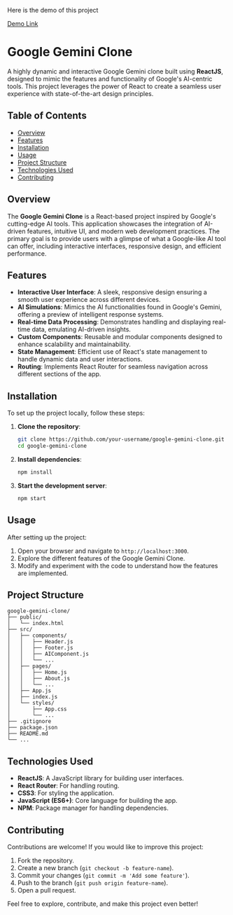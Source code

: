 Here is the demo of this project

[Demo Link](https://utkarsh-gemini-anand.netlify.app)

# Google Gemini Clone

A highly dynamic and interactive Google Gemini clone built using **ReactJS**, designed to mimic the features and functionality of Google's AI-centric tools. This project leverages the power of React to create a seamless user experience with state-of-the-art design principles.

## Table of Contents

- [Overview](#overview)
- [Features](#features)
- [Installation](#installation)
- [Usage](#usage)
- [Project Structure](#project-structure)
- [Technologies Used](#technologies-used)
- [Contributing](#contributing)


## Overview

The **Google Gemini Clone** is a React-based project inspired by Google's cutting-edge AI tools. This application showcases the integration of AI-driven features, intuitive UI, and modern web development practices. The primary goal is to provide users with a glimpse of what a Google-like AI tool can offer, including interactive interfaces, responsive design, and efficient performance.

## Features

- **Interactive User Interface**: A sleek, responsive design ensuring a smooth user experience across different devices.
- **AI Simulations**: Mimics the AI functionalities found in Google's Gemini, offering a preview of intelligent response systems.
- **Real-time Data Processing**: Demonstrates handling and displaying real-time data, emulating AI-driven insights.
- **Custom Components**: Reusable and modular components designed to enhance scalability and maintainability.
- **State Management**: Efficient use of React's state management to handle dynamic data and user interactions.
- **Routing**: Implements React Router for seamless navigation across different sections of the app.

## Installation

To set up the project locally, follow these steps:

1. **Clone the repository**:
   ```bash
   git clone https://github.com/your-username/google-gemini-clone.git
   cd google-gemini-clone
   ```

2. **Install dependencies**:
   ```bash
   npm install
   ```

3. **Start the development server**:
   ```bash
   npm start
   ```

## Usage

After setting up the project:

1. Open your browser and navigate to `http://localhost:3000`.
2. Explore the different features of the Google Gemini Clone.
3. Modify and experiment with the code to understand how the features are implemented.

## Project Structure

```
google-gemini-clone/
├── public/
│   └── index.html
├── src/
│   ├── components/
│   │   ├── Header.js
│   │   ├── Footer.js
│   │   ├── AIComponent.js
│   │   └── ...
│   ├── pages/
│   │   ├── Home.js
│   │   ├── About.js
│   │   └── ...
│   ├── App.js
│   ├── index.js
│   └── styles/
│       ├── App.css
│       └── ...
├── .gitignore
├── package.json
├── README.md
└── ...
```

## Technologies Used

- **ReactJS**: A JavaScript library for building user interfaces.
- **React Router**: For handling routing.
- **CSS3**: For styling the application.
- **JavaScript (ES6+)**: Core language for building the app.
- **NPM**: Package manager for handling dependencies.

## Contributing

Contributions are welcome! If you would like to improve this project:

1. Fork the repository.
2. Create a new branch (`git checkout -b feature-name`).
3. Commit your changes (`git commit -m 'Add some feature'`).
4. Push to the branch (`git push origin feature-name`).
5. Open a pull request.


Feel free to explore, contribute, and make this project even better!

